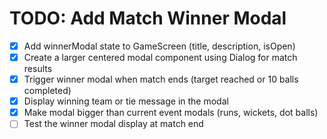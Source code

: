 # TODO: Add Match Winner Modal

- [x] Add winnerModal state to GameScreen (title, description, isOpen)
- [x] Create a larger centered modal component using Dialog for match results
- [x] Trigger winner modal when match ends (target reached or 10 balls completed)
- [x] Display winning team or tie message in the modal
- [x] Make modal bigger than current event modals (runs, wickets, dot balls)
- [ ] Test the winner modal display at match end
